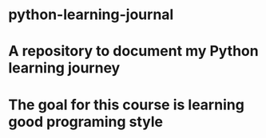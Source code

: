 # python-learning-journal
# A repository to document my Python learning journey
# The goal for this course is learning good programing style 
